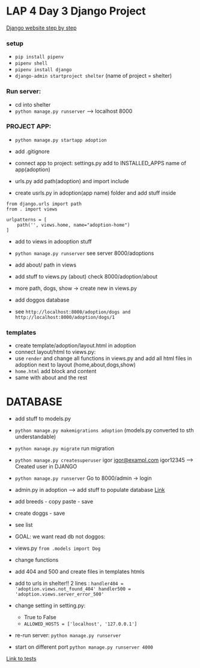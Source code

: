 # LAP 4 Day 3 Django Project

[Django website step by step](https://www.djangoproject.com/start/)

### setup 
- `pip install pipenv `
- `pipenv shell `
- `pipenv install django`
- `django-admin startproject shelter` (name of project = shelter)

### Run server: 
- cd into shelter 
- `python manage.py runserver` --> localhost 8000

### PROJECT APP: 
- `python manage.py startapp adoption`
- add .gitignore 
- connect app to project: settings.py add to INSTALLED_APPS name of app(adoption)
- urls.py add path(adoption) and import include 

- create usrls.py in adoption(app name) folder and add stuff inside 
```
from django.urls import path
from . import views

urlpatterns = [
    path('', views.home, name="adoption-home")
]
```
- add to views in adooption stuff
- `python manage.py runserver` see server 8000/adoptions 

- add about/ path in views
- add stuff to views.py (about) check 8000/adoption/about

- more path, dogs, show -> create new in views.py
- add doggos database
- see `http://localhost:8000/adoption/dogs and http://localhost:8000/adoption/dogs/1`

### templates
- create template/adoption/layout.html in adoption 
- connect layout/html to views.py:
 -  use `render` and change all functions in views.py and add all html files in adoption next to layout (home,about,dogs,show)
 - `home.html` add block and content
 - same with about and the rest



# DATABASE

- add stuff to models.py
- `python manage.py makemigrations adoption`  (models.py converted to sth understandable)
- `python manage.py migrate` run migration
- `python manage.py createsuperuser` igor igor@exampl.com igor12345  --> Created user in DJANGO
- `python manage.py runserver` Go to 8000/admin -> login
- admin.py in adoption --> add stuff to populate database
[Link](https://gist.github.com/rom-30/714e90e89f8ab9c6fc6fa0fad2083d2e)

- add breeds - copy paste - save
- create doggs - save 
- see list 

- GOAL: we want read db not doggos:
- views.py `from .models import Dog`
- change functions

- add 404 and 500 and create files in templates htmls
- add to urls in shelter!! 2 lines :
``
handler404 = 'adoption.views.not_found_404'
handler500 = 'adoption.views.server_error_500'
``
- change setting in setting.py:
    - True to False
    - `ALLOWED_HOSTS = ['localhost', '127.0.0.1']`
- re-run server: `python manage.py runserver`
- start on different port `python manage.py runserver 4000`

[Link to tests](https://djangostars.com/blog/django-pytest-testing/)
